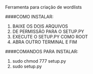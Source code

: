 Ferramenta para criação de wordlists

####COMO INSTALAR:
  1. BAIXE OS DOIS ARQUIVOS
  2. DE PERMISSÃO PARA O SETUP.PY
  3. EXECUTE O SETUP.PY COMO ROOT
  4. ABRA OUTRO TERMINAL E FIM

####COMANDOS PARA INSTALAR:
  1. sudo chmod 777 setup.py
  2. sudo setup.py
